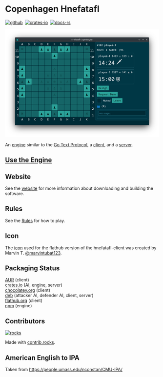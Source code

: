 # Copenhagen Hnefatafl

[![github]][github-link]&ensp;[![crates-io]][crates-io-link]&ensp;[![docs-rs]][docs-rs-link]

[github]: https://img.shields.io/badge/github-8da0cb?logo=github
[github-link]: https://github.com/dcampbell24/hnefatafl
[crates-io]: https://img.shields.io/badge/crates.io-fc8d62?logo=rust
[crates-io-link]: https://crates.io/crates/hnefatafl-copenhagen
[docs-rs]: https://img.shields.io/badge/docs.rs-66c2a5?logo=docs.rs
[docs-rs-link]: https://docs.rs/hnefatafl-copenhagen

![Opening Game](website/src/screenshots/opening_game.png)

An [engine] similar to the [Go Text Protocol], a [client], and a [server].

[engine]: https://github.com/dcampbell24/hnefatafl/blob/main/src/bin/hnefatafl-text-protocol.rs
[Go Text Protocol]: https://www.lysator.liu.se/~gunnar/gtp/gtp2-spec-draft2/gtp2-spec.html
[client]: https://github.com/dcampbell24/hnefatafl/blob/main/examples/hnefatafl-client.rs
[server]: https://github.com/dcampbell24/hnefatafl/blob/main/src/bin/hnefatafl-server-full.rs

## [Use the Engine]

[Use the Engine]: https://docs.rs/hnefatafl-copenhagen/latest/hnefatafl_copenhagen/message/enum.Message.html

## Website

See the [website](https://hnefatafl.org/) for more information about downloading
and building the software.

## Rules

See the [Rules](https://hnefatafl.org/rules.html) for how to play.

## Icon

The [icon] used for the flathub version of the hnefatafl-client was created by
Marvin T. [@marvintubat123].

[icon]: https://raw.githubusercontent.com/dcampbell24/hnefatafl/refs/heads/main/icons/king.svg
[@marvintubat123]: https://www.freelancer.com/u/marvintubat123

## Packaging Status

[AUR] (client)  
[crates.io] (AI, engine, server)  
[chocolatey.org] (client)  
[deb] (attacker AI, defender AI, client, server)  
[flathub.org] (client)  
[npm] (engine)  

[AUR]: https://aur.archlinux.org/packages/hnefatafl-copenhagen
[crates.io]: https://crates.io/crates/hnefatafl-copenhagen
[chocolatey.org]: https://community.chocolatey.org/packages/hnefatafl-copenhagen/
[deb]: https://hnefatafl.org/binaries/debian/hnefatafl-copenhagen_2.1.0-1_amd64.deb
[flathub.org]: https://flathub.org/apps/org.hnefatafl.hnefatafl_client
[npm]: https://www.npmjs.com/package/hnefatafl-copenhagen

## Contributors

[![rocks]][rocks-link]

[rocks]: https://contrib.rocks/image?repo=dcampbell24/hnefatafl
[rocks-link]: https://github.com/dcampbell24/hnefatafl/graphs/contributors

Made with [contrib.rocks](https://contrib.rocks).

## American English to IPA

Taken from <https://people.umass.edu/nconstan/CMU-IPA/>
